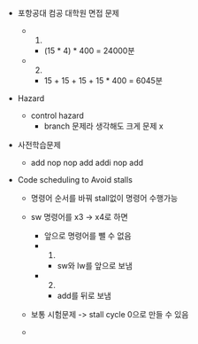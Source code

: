 - 포항공대 컴공 대학원 면접 문제
	- 1)
		-  (15 * 4) * 400 = 24000분
	- 2)
		- 15 + 15 + 15 + 15 * 400 = 6045분

- Hazard
	- control hazard
		- branch 문제라 생각해도 크게 문제 x

- 사전학습문제
	- add nop nop add addi nop add

- Code scheduling to Avoid stalls
	- 명령어 순서를 바꿔 stall없이 명령어 수행가능

	- sw 명령어를 x3 -> x4로 하면
		- 앞으로 명령어를 뺄 수 없음
		- 1)
			- sw와 lw를 앞으로 보냄
		- 2)
			- add를 뒤로 보냄
	- 보통 시험문제 -> stall cycle 0으로 만들 수 있음
	- 
